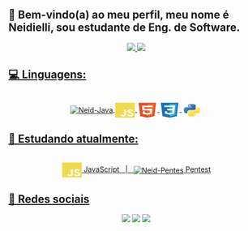 ## 👋 Bem-vindo(a) ao meu perfil, meu nome é Neidielli, sou estudante de Eng. de Software.

  <div align="center">
    <a href="https://github.com/Neidielli">
    <img height="180em" src="https://github-readme-stats.vercel.app/api?username=Neidielli&show_icons=true&theme=dark&include_all_commits=true&count_private=true"/>
    <img height="180em" src="https://github-readme-stats.vercel.app/api/top-langs/?username=Neidielli&layout=compact&langs_count=7&theme=dark"/>
  </div>

## 💻 Linguagens:

<div style="display: inline_block" align="center"><br>
  <img align="center" alt="Neid-Java" height="30" width="40" src="https://cdn.jsdelivr.net/gh/devicons/devicon/icons/java/java-original.svg">
  <img align="center" alt="Neid-Js" height="30" width="40" src="https://raw.githubusercontent.com/devicons/devicon/master/icons/javascript/javascript-plain.svg">
  <img align="center" alt="Neid-HTML" height="30" width="40" src="https://raw.githubusercontent.com/devicons/devicon/master/icons/html5/html5-original.svg">
  <img align="center" alt="Neid-CSS" height="30" width="40" src="https://raw.githubusercontent.com/devicons/devicon/master/icons/css3/css3-original.svg">
  <img align="center" alt="Neid-Python" height="30" width="40" src="https://raw.githubusercontent.com/devicons/devicon/master/icons/python/python-original.svg">
</div>


## 📝 Estudando atualmente:

<div style="display: inline_block" align="center"><br>
  <img align="center" alt="Neid-Js" height="30" width="40" src="https://raw.githubusercontent.com/devicons/devicon/master/icons/javascript/javascript-plain.svg">
  JavaScript
  &nbsp |  &nbsp
  <img align="center" alt="Neid-Pentes" height="30" width="40" src="https://user-images.githubusercontent.com/100215137/210152295-171adff8-3909-4f39-bbad-3f9976438f22.png">
  Pentest
</div>
  
## 📲 Redes sociais
 
<div align="center"> 
 <a href="https://www.instagram.com/neidrosado/"target="_blank"><img src="https://img.shields.io/badge/-Instagram-%23E4405F?style=for-the-badge&logo=instagram&logoColor=white" target="_blank"></a>
 <a href = "mailto:neidalves23@gmail.com"><img src="https://img.shields.io/badge/-Gmail-%23333?style=for-the-badge&logo=gmail&logoColor=white" target="_blank"></a>
 <a href="https://www.linkedin.com/in/neidielli-rosado/" target="_blank"><img src="https://img.shields.io/badge/-LinkedIn-%230077B5?style=for-the-badge&logo=linkedin&logoColor=white" target="_blank"></a> 
</div>


